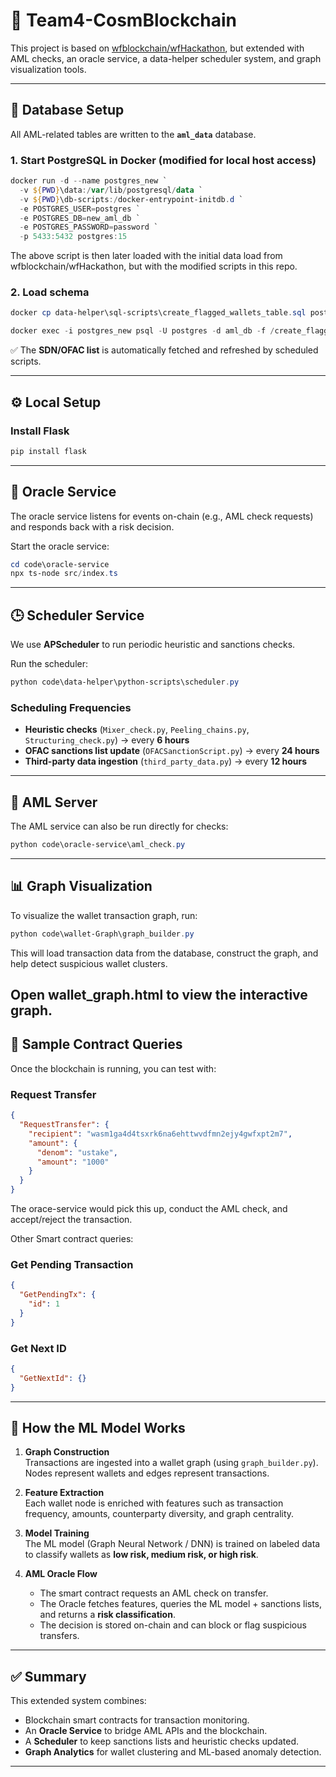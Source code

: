 # 🚀 Team4-CosmBlockchain

This project is based on [wfblockchain/wfHackathon](https://github.com/wfblockchain/wfHackathon), but extended with AML checks, an oracle service, a data-helper scheduler system, and graph visualization tools.

---

## 📂 Database Setup

All AML-related tables are written to the **`aml_data`** database.

### 1. Start PostgreSQL in Docker (modified for local host access)

```powershell
docker run -d --name postgres_new `
  -v ${PWD}\data:/var/lib/postgresql/data `
  -v ${PWD}\db-scripts:/docker-entrypoint-initdb.d `
  -e POSTGRES_USER=postgres `
  -e POSTGRES_DB=new_aml_db `
  -e POSTGRES_PASSWORD=password `
  -p 5433:5432 postgres:15
```
The above script is then later loaded with the initial data load from wfblockchain/wfHackathon, but with the modified scripts in this repo.

### 2. Load schema

```powershell
docker cp data-helper\sql-scripts\create_flagged_wallets_table.sql postgres_new:/create_flagged_wallets_table.sql

docker exec -i postgres_new psql -U postgres -d aml_db -f /create_flagged_wallets_table.sql
```

✅ The **SDN/OFAC list** is automatically fetched and refreshed by scheduled scripts.

---

## ⚙️ Local Setup

### Install Flask
```bash
pip install flask
```

---

## 🔗 Oracle Service

The oracle service listens for events on-chain (e.g., AML check requests) and responds back with a risk decision.

Start the oracle service:

```powershell
cd code\oracle-service
npx ts-node src/index.ts
```

---

## 🕒 Scheduler Service

We use **APScheduler** to run periodic heuristic and sanctions checks.

Run the scheduler:
```powershell
python code\data-helper\python-scripts\scheduler.py
```

### Scheduling Frequencies
- **Heuristic checks** (`Mixer_check.py`, `Peeling_chains.py`, `Structuring_check.py`) → every **6 hours**
- **OFAC sanctions list update** (`OFACSanctionScript.py`) → every **24 hours**
- **Third-party data ingestion** (`third_party_data.py`) → every **12 hours**

---

## 🧠 AML Server

The AML service can also be run directly for checks:

```powershell
python code\oracle-service\aml_check.py
```

---

## 📊 Graph Visualization

To visualize the wallet transaction graph, run:

```powershell
python code\wallet-Graph\graph_builder.py
```

This will load transaction data from the database, construct the graph, and help detect suspicious wallet clusters.

Open wallet_graph.html to view the interactive graph.
---

## 🧪 Sample Contract Queries

Once the blockchain is running, you can test with:

### Request Transfer
```json
{
  "RequestTransfer": {
    "recipient": "wasm1ga4d4tsxrk6na6ehttwvdfmn2ejy4gwfxpt2m7",
    "amount": {
      "denom": "ustake",
      "amount": "1000"
    }
  }
}
```
The orace-service would pick this up, conduct the AML check, and accept/reject the transaction.

Other Smart contract queries:
### Get Pending Transaction
```json
{
  "GetPendingTx": {
    "id": 1
  }
}
```

### Get Next ID
```json
{
  "GetNextId": {}
}
```

---

## 🧠 How the ML Model Works

1. **Graph Construction**  
   Transactions are ingested into a wallet graph (using `graph_builder.py`). Nodes represent wallets and edges represent transactions.

2. **Feature Extraction**  
   Each wallet node is enriched with features such as transaction frequency, amounts, counterparty diversity, and graph centrality.

3. **Model Training**  
   The ML model (Graph Neural Network / DNN) is trained on labeled data to classify wallets as **low risk, medium risk, or high risk**.

4. **AML Oracle Flow**  
   - The smart contract requests an AML check on transfer.  
   - The Oracle fetches features, queries the ML model + sanctions lists, and returns a **risk classification**.  
   - The decision is stored on-chain and can block or flag suspicious transfers.

---

## ✅ Summary

This extended system combines:
- Blockchain smart contracts for transaction monitoring.
- An **Oracle Service** to bridge AML APIs and the blockchain.
- A **Scheduler** to keep sanctions lists and heuristic checks updated.
- **Graph Analytics** for wallet clustering and ML-based anomaly detection.

---
